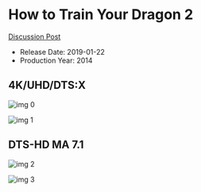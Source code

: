 # How to Train Your Dragon 2

[Discussion Post](https://www.avsforum.com/threads/bass-eq-for-filtered-movies.2995212/post-56825620)

* Release Date: 2019-01-22
* Production Year: 2014

## 4K/UHD/DTS:X

![img 0](https://i.imgur.com/G2Wf7MJ.jpg)

![img 1](https://i.imgur.com/3VsWPpP.jpg)

## DTS-HD MA 7.1

![img 2](https://fanart.tv/fanart/movies/82702/moviethumb/how-to-train-your-dragon-2-578193864a4a1.jpg)

![img 3](https://i.imgur.com/JSYhweM.png)

